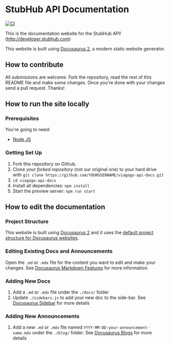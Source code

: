 # StubHub API Documentation

[![CI](https://github.com/viagogo/viagogo-api-docs/actions/workflows/ci.yml/badge.svg)](https://github.com/viagogo/viagogo-api-docs/actions/workflows/ci.yml)

This is the documentation website for the StubHub API! (http://developer.stubhub.com)

This website is built using [Docusaurus 2](https://docusaurus.io/), a modern static website generator.

## How to contribute

All submissions are welcome. Fork the repository, read the rest of this README file and make some changes.
Once you're done with your changes send a pull request. Thanks!

## How to run the site locally

### Prerequisites

You're going to need:

- [Node JS](https://nodejs.org/)

### Getting Set Up

 1. Fork this repository on Github.
 2. Clone *your forked repository* (not our original one) to your hard drive with `git clone https://github.com/YOURUSERNAME/viagogo-api-docs.git`
 3. `cd viagogo-api-docs`
 4. Install all dependencies: `npm install`
 5. Start the preview server: `npm run start`

## How to edit the documentation

### Project Structure

This website is built using [Docusaurus 2](https://docusaurus.io/) and it uses the [default project
structure for Docusaurus websites](https://docusaurus.io/docs/installation#project-structure).

### Editing Existing Docs and Announcements

Open the `.md` or `.mdx` file for the content you want to edit and make your changes. See
[Docusaurus Markdown Features](https://docusaurus.io/docs/markdown-features) for more information.

### Adding New Docs

1. Add a `.md` or `.mdx` file under the `./docs/` folder
2. Update `./sidebars.js` to add your new doc to the side-bar. See 
[Docusaurus Sidebar](https://docusaurus.io/docs/sidebar) for more details

### Adding New Announcements

1. Add a new `.md` or `.mdx` file named `YYYY-MM-DD-your-announcement-name.mdx` under the `./blog/`
folder. See [Docusaurus Blogs](https://docusaurus.io/docs/blog) for more details

